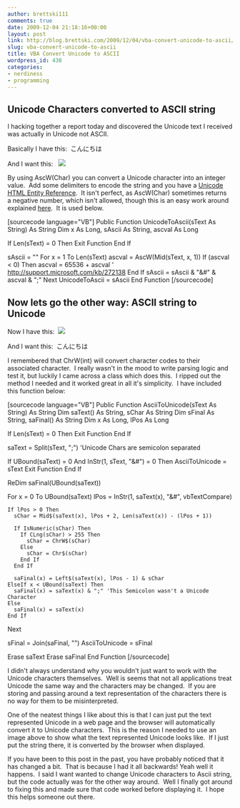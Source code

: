 ```yaml
---
author: brettski111
comments: true
date: 2009-12-04 21:18:16+00:00
layout: post
link: http://blog.brettski.com/2009/12/04/vba-convert-unicode-to-ascii/
slug: vba-convert-unicode-to-ascii
title: VBA Convert Unicode to ASCII
wordpress_id: 438
categories:
- nerdiness
- programming
---
```


## 




## Unicode Characters converted to ASCII string


I hacking together a report today and discovered the Unicode text I received was actually in Unicode not ASCII.

Basically I have this:  こんにちは

And I want this:   [![](http://brettski111.files.wordpress.com/2009/12/unicodestring.png)](http://brettski111.files.wordpress.com/2009/12/unicodestring.png)

By using AscW(Char) you can convert a Unicode character into an integer value.  Add some delimiters to encode the string and you have a [Unicode HTML Entity Reference](http://en.wikipedia.org/wiki/Unicode_and_HTML).  It isn't perfect, as AscW(Char) sometimes returns a negative number, which isn't allowed, though this is an easy work around explained [here](http://support.microsoft.com/kb/272138).  It is used below.

[sourcecode language="VB"]
Public Function UnicodeToAscii(sText As String) As String
  Dim x As Long, sAscii As String, ascval As Long

  If Len(sText) = 0 Then
    Exit Function
  End If

  sAscii = ""
  For x = 1 To Len(sText)
    ascval = AscW(Mid(sText, x, 1))
    If (ascval < 0) Then
      ascval = 65536 + ascval ' http://support.microsoft.com/kb/272138
    End If
    sAscii = sAscii & "&#" & ascval & ";"
  Next
  UnicodeToAscii = sAscii
End Function
[/sourcecode]


## Now lets go the other way: ASCII string to Unicode


Now I have this:  [![](http://brettski111.files.wordpress.com/2009/12/unicodestring.png)](http://brettski111.files.wordpress.com/2009/12/unicodestring.png)

And I want this:  こんにちは

I remembered that ChrW(int) will convert character codes to their associated character.  I really wasn't in the mood to write parsing logic and test it, but luckily I came across a class which does this.  I ripped out the method I needed and it worked great in all it's simplicity.  I have included this function below:

[sourcecode language="VB"]
Public Function AsciiToUnicode(sText As String) As String
  Dim saText() As String, sChar As String
  Dim sFinal As String, saFinal() As String
  Dim x As Long, lPos As Long

  If Len(sText) = 0 Then
    Exit Function
  End If

  saText = Split(sText, ";") 'Unicode Chars are semicolon separated

  If UBound(saText) = 0 And InStr(1, sText, "&#") = 0 Then
    AsciiToUnicode = sText
    Exit Function
  End If

  ReDim saFinal(UBound(saText))

  For x = 0 To UBound(saText)
    lPos = InStr(1, saText(x), "&#", vbTextCompare)

    If lPos > 0 Then
      sChar = Mid$(saText(x), lPos + 2, Len(saText(x)) - (lPos + 1))

      If IsNumeric(sChar) Then
        If CLng(sChar) > 255 Then
          sChar = ChrW$(sChar)
        Else
          sChar = Chr$(sChar)
        End If
      End If

      saFinal(x) = Left$(saText(x), lPos - 1) & sChar
    ElseIf x < UBound(saText) Then
      saFinal(x) = saText(x) & ";" 'This Semicolon wasn't a Unicode Character
    Else
      saFinal(x) = saText(x)
    End If
  Next

  sFinal = Join(saFinal, "")
  AsciiToUnicode = sFinal

  Erase saText
  Erase saFinal
End Function
[/sourcecode]

I didn't always understand why you wouldn't just want to work with the Unicode characters themselves.  Well is seems that not all applications treat Unicode the same way and the characters may be changed.  If you are storing and passing around a text representation of the characters there is no way for them to be misinterpreted.

One of the neatest things I like about this is that I can just put the text represented Unicode in a web page and the browser will automatically convert it to Unicode characters.  This is the reason I needed to use an image above to show what the text represented Unicode looks like.  If I just put the string there, it is converted by the browser when displayed.

If you have been to this post in the past, you have probably noticed that it has changed a bit.  That is because I had it all backwards! Yeah well it happens.  I said I want wanted to change Unicode characters to Ascii string, but the code actually was for the other way around.  Well I finally got around to fixing this and made sure that code worked before displaying it.  I hope this helps someone out there.
